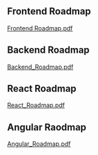 ## Frontend Roadmap


[Frontend Roadmap.pdf](https://github.com/Aashutosh0033/Web-Dev-Resources/files/8347690/Frontend.Roadmap.pdf)


## Backend Roadmap


[Backend_Roadmap.pdf](https://github.com/Aashutosh0033/Web-Dev-Resources/files/8347693/Backend_Roadmap.pdf)


## React Roadmap


[React_Roadmap.pdf](https://github.com/Aashutosh0033/Web-Dev-Resources/files/8347697/React_Roadmap.pdf)



## Angular Raodmap


[Angular_Roadmap.pdf](https://github.com/Aashutosh0033/Web-Dev-Resources/files/8347701/Angular_Roadmap.pdf)
